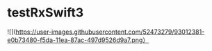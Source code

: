# testRxSwift3

![](https://user-images.githubusercontent.com/52473279/93012381-e0b73480-f5da-11ea-87ac-497d9526d9a7.png）
